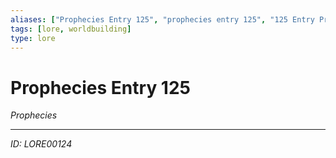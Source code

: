 ```yaml
---
aliases: ["Prophecies Entry 125", "prophecies entry 125", "125 Entry Prophecies"]
tags: [lore, worldbuilding]
type: lore
---
```


# Prophecies Entry 125

*Prophecies*

---
*ID: LORE00124*